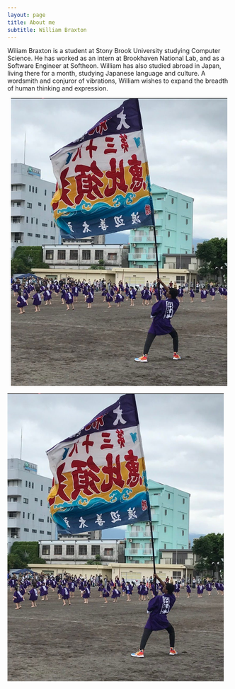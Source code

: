 ```yaml
---
layout: page
title: About me
subtitle: William Braxton
---
```


Wiliam Braxton is a student at Stony Brook University studying Computer Science. He has worked as an intern at Brookhaven National Lab, and as a Software Engineer at Softheon. William has also studied abroad in Japan, living there for a month, studying Japanese language and culture. A wordsmith and conjuror of vibrations, William wishes to expand the breadth of human thinking and expression. 


<p align="center">
  <img src="https://github.com/sirwilliamthefirst/sirwilliamthefirst.github.io/blob/master/img/flag%20wave.png?raw=true" />
</p>

![alt text](https://github.com/sirwilliamthefirst/sirwilliamthefirst.github.io/blob/master/img/flag%20wave.png?raw=true "Flag Wave")


